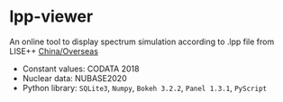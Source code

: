 # lpp-viewer
An online tool to display spectrum simulation according to .lpp file from LISE++
[China/Overseas](https://lpp-viewer.pages.dev/)
* Constant values: CODATA 2018
* Nuclear data: NUBASE2020
* Python library: `SQLite3`, `Numpy`, `Bokeh 3.2.2`, `Panel 1.3.1`, `PyScript`
